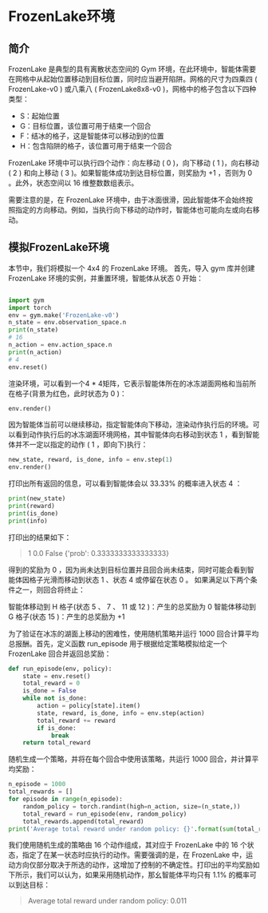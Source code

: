 # FrozenLake环境

## 简介

FrozenLake 是典型的具有离散状态空间的 Gym 环境，在此环境中，智能体需要在网格中从起始位置移动到目标位置，同时应当避开陷阱。网格的尺寸为四乘四 ( FrozenLake-v0 ) 或八乘八 ( FrozenLake8x8-v0 )，网格中的格子包含以下四种类型：

- S：起始位置
- G：目标位置，该位置可用于结束一个回合
- F：结冰的格子，这是智能体可以移动到的位置
- H：包含陷阱的格子，该位置可用于结束一个回合

FrozenLake 环境中可以执行四个动作：向左移动 ( 0 )，向下移动 ( 1 )，向右移动 ( 2 ) 和向上移动 ( 3 )。如果智能体成功到达目标位置，则奖励为 +1 ，否则为 0 。此外，状态空间以 16 维整数数组表示。

需要注意的是，在 FrozenLake 环境中，由于冰面很滑，因此智能体不会始终按照指定的方向移动。例如，当执行向下移动的动作时，智能体也可能向左或向右移动。

## 模拟FrozenLake环境

本节中，我们将模拟一个 4x4 的 FrozenLake 环境。 首先，导入 gym 库并创建 FrozenLake 环境的实例，并重置环境，智能体从状态 0 开始：

```py

import gym
import torch
env = gym.make('FrozenLake-v0')
n_state = env.observation_space.n
print(n_state)
# 16
n_action = env.action_space.n
print(n_action)
# 4
env.reset()
```

渲染环境，可以看到一个4 * 4矩阵，它表示智能体所在的冰冻湖面网格和当前所在格子(背景为红色，此时状态为 0 )：


```py
env.render()
```



因为智能体当前可以继续移动，指定智能体向下移动，渲染动作执行后的环境。可以看到动作执行后的冰冻湖面环境网格，其中智能体向右移动到状态 1 ，看到智能体并不一定以指定的动作 ( 1 ，即向下)执行：


```py
new_state, reward, is_done, info = env.step(1)
env.render()
```



打印出所有返回的信息，可以看到智能体会以 33.33% 的概率进入状态 4 ：


```py
print(new_state)
print(reward)
print(is_done)
print(info)
```

打印出的结果如下：



> 1
> 0.0
> False
> {'prob': 0.3333333333333333}


得到的奖励为 0 ，因为尚未达到目标位置并且回合尚未结束，同时可能会看到智能体因格子光滑而移动到状态 1 、状态 4 或停留在状态 0 。 如果满足以下两个条件之一，则回合将终止：

智能体移动到 H 格子(状态 5 、 7 、 11 或 12 )：产生的总奖励为 0
智能体移动到 G 格子(状态 15 )：产生的总奖励为 +1

为了验证在冰冻的湖面上移动的困难性，使用随机策略并运行 1000 回合计算平均总报酬。首先，定义函数 run_episode 用于根据给定策略模拟给定一个 FrozenLake 回合并返回总奖励：


```py
def run_episode(env, policy):
    state = env.reset()
    total_reward = 0
    is_done = False
    while not is_done:
        action = policy[state].item()
        state, reward, is_done, info = env.step(action)
        total_reward += reward
        if is_done:
            break
    return total_reward
```

随机生成一个策略，并将在每个回合中使用该策略，共运行 1000 回合，并计算平均奖励：

```py
n_episode = 1000
total_rewards = []
for episode in range(n_episode):
    random_policy = torch.randint(high=n_action, size=(n_state,))
    total_reward = run_episode(env, random_policy)
    total_rewards.append(total_reward)
print('Average total reward under random policy: {}'.format(sum(total_rewards) / n_episode))
```

我们使用随机生成的策略由 16 个动作组成，其对应于 FrozenLake 中的 16 个状态，指定了在某一状态时应执行的动作。需要强调的是，在 FrozenLake 中，运动方向仅部分取决于所选的动作，这增加了控制的不确定性。打印出的平均奖励如下所示，我们可以认为，如果采用随机动作，那幺智能体平均只有 1.1% 的概率可以到达目标：



> Average total reward under random policy: 0.011

[1]: https://flashgene.com/archives/239976.html
